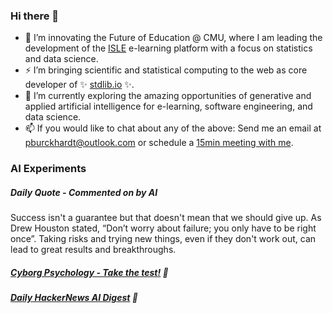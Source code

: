 ### Hi there 👋

-   📖 I’m innovating the Future of Education @ CMU, where I am leading the development of the [ISLE](https://www.stat.cmu.edu/isle) e-learning platform with a focus on statistics and data science.
-   ⚡ I’m bringing scientific and statistical computing to the web as core developer of ✨ [stdlib.io](https://stdlib.io) ✨.
-   🔭 I’m currently exploring the amazing opportunities of generative and applied artificial intelligence for e-learning, software engineering, and data science.
-   📫 If you would like to chat about any of the above: Send me an email at [pburckhardt@outlook.com](mailto:pburckhardt@outlook.com) or schedule a [15min meeting with me](https://cal.com/philipp-burckhardt/15min).

### AI Experiments

##### Daily Quote - Commented on by AI

<!-- <quote> -->

Success isn't a guarantee but that doesn't mean that we should give up. As Drew Houston stated, “Don’t worry about failure; you only have to be right once”. Taking risks and trying new things, even if they don't work out, can lead to great results and breakthroughs.

<!-- </quote> -->

##### [Cyborg Psychology - Take the test!](http://cyborg-psychology.com/) 🚀 
##### [Daily HackerNews AI Digest](https://ai-digest.vercel.app/) :brain:
